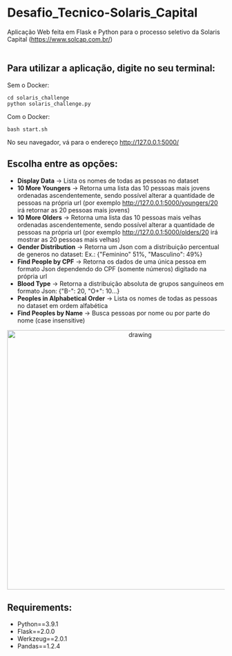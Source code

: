 # Desafio_Tecnico-Solaris_Capital

Aplicação Web feita em Flask e Python para o processo seletivo da Solaris Capital (https://www.solcap.com.br/)<br>
<br>
## Para utilizar a aplicação, digite no seu terminal:<br>
Sem o Docker:
```
cd solaris_challenge
python solaris_challenge.py
````
Com o Docker:
```
bash start.sh
```
No seu navegador, vá para o endereço http://127.0.0.1:5000/<br>
## Escolha entre as opções:<br>
- **Display Data** ->  Lista os nomes de todas as pessoas no dataset
- **10 More Youngers** -> Retorna uma lista das 10 pessoas mais jovens ordenadas ascendentemente, sendo possível alterar a quantidade de pessoas na própria url (por exemplo http://127.0.0.1:5000/youngers/20 irá retornar as 20 pessoas mais jovens)
- **10 More Olders** -> Retorna uma lista das 10 pessoas mais velhas ordenadas ascendentemente, sendo possível alterar a quantidade de pessoas na própria url (por exemplo http://127.0.0.1:5000/olders/20 irá mostrar as 20 pessoas mais velhas)
- **Gender Distribution** -> Retorna um Json com a distribuição percentual de generos no dataset: Ex.: {"Feminino" 51%, "Masculino": 49%}
- **Find People by CPF** -> Retorna os dados de uma única pessoa em formato Json dependendo do CPF (somente números) digitado na própria url
- **Blood Type** -> Retorna a distribuição absoluta de grupos sanguíneos em formato Json: {"B-": 20, "O+": 10...}
- **Peoples in Alphabetical Order** -> Lista os nomes de todas as pessoas no dataset em ordem alfabética
- **Find Peoples by Name** -> Busca pessoas por nome ou por parte do nome (case insensitive)

<p align="center">
<img src="images/url.png" alt="drawing" width="600"/>
</p>

## Requirements:
- Python==3.9.1
- Flask==2.0.0
- Werkzeug==2.0.1
- Pandas==1.2.4
